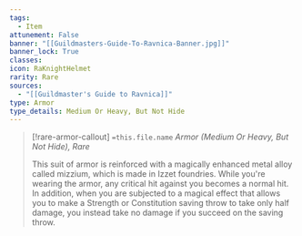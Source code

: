 ```yaml
---
tags:
  - Item
attunement: False
banner: "[[Guildmasters-Guide-To-Ravnica-Banner.jpg]]"
banner_lock: True
classes:
icon: RaKnightHelmet
rarity: Rare
sources:
  - "[[Guildmaster's Guide to Ravnica]]"
type: Armor
type_details: Medium Or Heavy, But Not Hide
---
```

>[!rare-armor-callout] `=this.file.name`
>*Armor (Medium Or Heavy, But Not Hide), Rare*
>
>This suit of armor is reinforced with a magically enhanced metal alloy called mizzium, which is made in Izzet foundries. While you're wearing the armor, any critical hit against you becomes a normal hit. In addition, when you are subjected to a magical effect that allows you to make a Strength or Constitution saving throw to take only half damage, you instead take no damage if you succeed on the saving throw.
>
>
